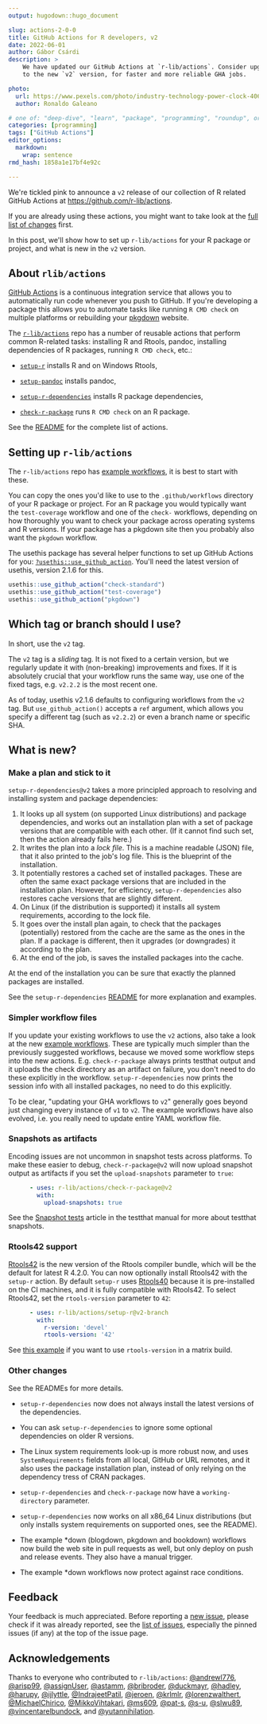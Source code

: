 ```yaml
---
output: hugodown::hugo_document

slug: actions-2-0-0
title: GitHub Actions for R developers, v2
date: 2022-06-01
author: Gábor Csárdi
description: >
    We have updated our GitHub Actions at `r-lib/actions`. Consider upgrading
    to the new `v2` version, for faster and more reliable GHA jobs.

photo:
  url: https://www.pexels.com/photo/industry-technology-power-clock-4069389
  author: Ronaldo Galeano

# one of: "deep-dive", "learn", "package", "programming", "roundup", or "other"
categories: [programming] 
tags: ["GitHub Actions"]
editor_options:
  markdown:
    wrap: sentence
rmd_hash: 1858a1e17bf4e92c

---
```


<!--
TODO:
* [x] Look over / edit the post's title in the yaml
* [x] Edit (or delete) the description; note this appears in the Twitter card
* [x] Pick category and tags (see existing with [`hugodown::tidy_show_meta()`](https://rdrr.io/pkg/hugodown/man/use_tidy_post.html))
* [x] Find photo & update yaml metadata
* [x] Create `thumbnail-sq.jpg`; height and width should be equal
* [x] Create `thumbnail-wd.jpg`; width should be >5x height
* [x] [`hugodown::use_tidy_thumbnails()`](https://rdrr.io/pkg/hugodown/man/use_tidy_post.html)
* [x] Add intro sentence, e.g. the standard tagline for the package
* [x] [`usethis::use_tidy_thanks()`](https://usethis.r-lib.org/reference/use_tidy_thanks.html)
-->

We're tickled pink to announce a `v2` release of our collection of R related GitHub Actions at <https://github.com/r-lib/actions>.

If you are already using these actions, you might want to take look at the [full list of changes](https://github.com/r-lib/actions/releases/tag/v2) first.

In this post, we'll show how to set up `r-lib/actions` for your R package or project, and what is new in the `v2` version.

## About `rlib/actions`

[GitHub Actions](https://github.com/features/actions) is a continuous integration service that allows you to automatically run code whenever you push to GitHub. If you're developing a package this allows you to automate tasks like running `R CMD check` on multiple platforms or rebuilding your [pkgdown](https://pkgdown.r-lib.org/) website.

The [`r-lib/actions`](https://github.com/r-lib/actions#readme) repo has a number of reusable actions that perform common R-related tasks: installing R and Rtools, pandoc, installing dependencies of R packages, running `R CMD check`, etc.:

-   [`setup-r`](https://github.com/r-lib/actions/tree/v2/setup-r#readme) installs R and on Windows Rtools,

-   [`setup-pandoc`](https://github.com/r-lib/actions/tree/v2/setup-pandoc#readme) installs pandoc,

-   [`setup-r-dependencies`](https://github.com/r-lib/actions/tree/v2/setup-r-dependencies#readme) installs R package dependencies,

-   [`check-r-package`](https://github.com/r-lib/actions/tree/v2/check-r-package#readme) runs `R CMD check` on an R package.

See the [README](https://github.com/r-lib/actions#readme) for the complete list of actions.

## Setting up `r-lib/actions`

The `r-lib/actions` repo has [example workflows](https://github.com/r-lib/actions/tree/v2-branch/examples#example-workflows), it is best to start with these.

You can copy the ones you'd like to use to the `.github/workflows` directory of your R package or project. For an R package you would typically want the `test-coverage` workflow and one of the `check-` workflows, depending on how thoroughly you want to check your package across operating systems and R versions. If your package has a pkgdown site then you probably also want the `pkgdown` workflow.

The usethis package has several helper functions to set up GitHub Actions for you: [`?usethis::use_github_action`](https://usethis.r-lib.org/reference/github_actions.html). You'll need the latest version of usethis, version 2.1.6 for this.

``` r
usethis::use_github_action("check-standard")
usethis::use_github_action("test-coverage")
usethis::use_github_action("pkgdown")
```

## Which tag or branch should I use?

In short, use the `v2` tag.

The `v2` tag is a *sliding* tag. It is not fixed to a certain version, but we regularly update it with (non-breaking) improvements and fixes. If it is absolutely crucial that your workflow runs the same way, use one of the fixed tags, e.g. `v2.2.2` is the most recent one.

As of today, usethis v2.1.6 defaults to configuring workflows from the `v2` tag. But `use_github_action()` accepts a `ref` argument, which allows you specify a different tag (such as `v2.2.2`) or even a branch name or specific SHA.

## What is new?

### Make a plan and stick to it

`setup-r-dependencies@v2` takes a more principled approach to resolving and installing system and package dependencies:

1.  It looks up all system (on supported Linux distributions) and package dependencies, and works out an installation plan with a set of package versions that are compatible with each other. (If it cannot find such set, then the action already fails here.)
2.  It writes the plan into a *lock file*. This is a machine readable (JSON) file, that it also printed to the job's log file. This is the blueprint of the installation.
3.  It potentially restores a cached set of installed packages. These are often the same exact package versions that are included in the installation plan. However, for efficiency, `setup-r-dependencies` also restores cache versions that are slightly different.
4.  On Linux (if the distribution is supported) it installs all system requirements, according to the lock file.
5.  It goes over the install plan again, to check that the packages (potentially) restored from the cache are the same as the ones in the plan. If a package is different, then it upgrades (or downgrades) it according to the plan.
6.  At the end of the job, is saves the installed packages into the cache.

At the end of the installation you can be sure that exactly the planned packages are installed.

See the `setup-r-dependencies` [README](https://github.com/r-lib/actions/tree/v2-branch/setup-r-dependencies#readme) for more explanation and examples.

### Simpler workflow files

If you update your existing workflows to use the `v2` actions, also take a look at the new [example workflows](https://github.com/r-lib/actions/tree/v2/examples). These are typically much simpler than the previously suggested workflows, because we moved some workflow steps into the new actions. E.g. `check-r-package` always prints testthat output and it uploads the check directory as an artifact on failure, you don't need to do these explicitly in the workflow. `setup-r-dependencies` now prints the session info with all installed packages, no need to do this explicitly.

To be clear, "updating your GHA workflows to `v2`" generally goes beyond just changing every instance of `v1` to `v2`. The example workflows have also evolved, i.e. you really need to update entire YAML workflow file.

### Snapshots as artifacts

Encoding issues are not uncommon in snapshot tests across platforms. To make these easier to debug, `check-r-package@v2` will now upload snapshot output as artifacts if you set the `upload-snapshots` parameter to `true`:

``` yaml
      - uses: r-lib/actions/check-r-package@v2
        with:
          upload-snapshots: true
```

See the [Snapshot tests](https://testthat.r-lib.org/articles/snapshotting.html) article in the testthat manual for more about testthat snapshots.

### Rtools42 support

[Rtools42](https://www.r-project.org/nosvn/winutf8/ucrt3/web/rtools.html) is the new version of the Rtools compiler bundle, which will be the default for latest R 4.2.0. You can now optionally install Rtools42 with the `setup-r` action. By default `setup-r` uses [Rtools40](https://cran.r-project.org/bin/windows/Rtools/rtools40.html) because it is pre-installed on the CI machines, and it is fully compatible with Rtools42. To select Rtools42, set the `rtools-version` parameter to `42`:

``` yaml
      - uses: r-lib/actions/setup-r@v2-branch
        with:
          r-version: 'devel'
          rtools-version: '42'
```

See [this example](https://github.com/r-lib/actions/blob/27ac87278d916382a04662af42392f3c921ee37e/.github/workflows/check-full.yaml) if you want to use `rtools-version` in a matrix build.

### Other changes

See the READMEs for more details.

-   `setup-r-dependencies` now does not always install the latest versions of the dependencies.

-   You can ask `setup-r-dependencies` to ignore some optional dependencies on older R versions.

-   The Linux system requirements look-up is more robust now, and uses `SystemRequirements` fields from all local, GitHub or URL remotes, and it also uses the package installation plan, instead of only relying on the dependency tress of CRAN packages.

-   `setup-r-dependencies` and `check-r-package` now have a `working-directory` parameter.

-   `setup-r-dependencies` now works on all x86_64 Linux distributions (but only installs system requirements on supported ones, see the README).

-   The example \*down (blogdown, pkgdown and bookdown) workflows now build the web site in pull requests as well, but only deploy on push and release events. They also have a manual trigger.

-   The example \*down workflows now protect against race conditions.

## Feedback

Your feedback is much appreciated. Before reporting a [new issue](https://github.com/r-lib/actions/issues/new/choose), please check if it was already reported, see the [list of issues](https://github.com/r-lib/actions/issues), especially the pinned issues (if any) at the top of the issue page.

## Acknowledgements

Thanks to everyone who contributed to `r-lib/actions`: [@andrewl776](https://github.com/andrewl776), [@arisp99](https://github.com/arisp99), [@assignUser](https://github.com/assignUser), [@astamm](https://github.com/astamm), [@bribroder](https://github.com/bribroder), [@duckmayr](https://github.com/duckmayr), [@hadley](https://github.com/hadley), [@harupy](https://github.com/harupy), [@ijlyttle](https://github.com/ijlyttle), [@IndrajeetPatil](https://github.com/IndrajeetPatil), [@jeroen](https://github.com/jeroen), [@krlmlr](https://github.com/krlmlr), [@lorenzwalthert](https://github.com/lorenzwalthert), [@MichaelChirico](https://github.com/MichaelChirico), [@MikkoVihtakari](https://github.com/MikkoVihtakari), [@ms609](https://github.com/ms609), [@pat-s](https://github.com/pat-s), [@s-u](https://github.com/s-u), [@slwu89](https://github.com/slwu89), [@vincentarelbundock](https://github.com/vincentarelbundock), and [@yutannihilation](https://github.com/yutannihilation).

